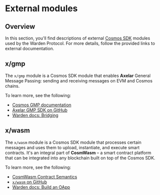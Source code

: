 ﻿---
sidebar_position: 4
---

# External modules

## Overview

In this section, you'll find descriptions of external [Cosmos SDK](https://docs.cosmos.network) modules used by the Warden Protocol. For more details, follow the provided links to external documentation.

## x/gmp

The `x/gmp` module is a Cosmos SDK module that enables **Axelar** General Message Passing: sending and receiving messages on EVM and Cosmos chains.

To learn more, see the following:

- [Cosmos GMP documentation](https://docs.axelar.dev/dev/cosmos-gmp)
- [Axelar GMP SDK on GitHub](https://github.com/axelarnetwork/axelar-gmp-sdk-solidity)
- [Warden docs: Bridging](/learn/bridging)

<!---
We should add more details here since there are things that are unique for our chain.
--->

## x/wasm

The `x/wasm` module is a Cosmos SDK module that processes certain messages and uses them to upload, instantiate, and execute smart contracts. It's an integral part of **CosmWasm** – a smart contract platform that can be integrated into any blockchain built on top of the Cosmos SDK.

To learn more, see the following:

- [CosmWasm Contract Semantics](https://docs.cosmwasm.com/docs/smart-contracts/contract-semantics)
- [`x/wasm` on GitHub](https://github.com/CosmWasm/wasmd/blob/main/x/wasm)
- [Warden docs: Build an OApp](/build-an-oapp/introduction)
